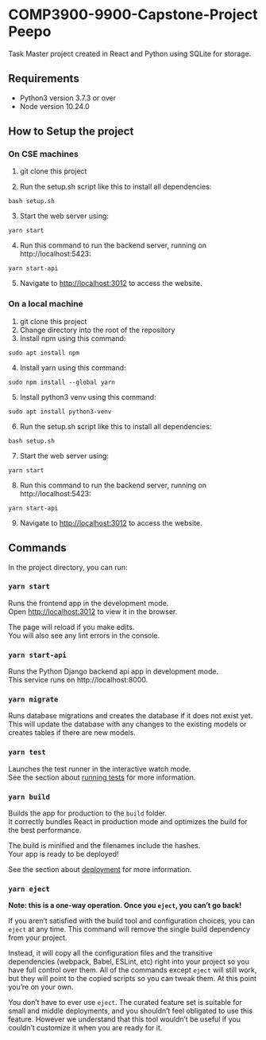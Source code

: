 # COMP3900-9900-Capstone-Project Peepo

Task Master project created in React and Python using SQLite for storage.

## Requirements
- Python3 version 3.7.3 or over
- Node version 10.24.0

## How to Setup the project

### On CSE machines

1. git clone this project

2. Run the setup.sh script like this to install all dependencies:

```
bash setup.sh
```

3. Start the web server using:

```
yarn start
```

4. Run this command to run the backend server, running on http://localhost:5423:

```
yarn start-api
```

5. Navigate to [http://localhost:3012](http://localhost:3012) to access the website.

### On a local machine

1. git clone this project
2. Change directory into the root of the repository
3. Install npm using this command:

```
sudo apt install npm
```

4. Install yarn using this command:

```
sudo npm install --global yarn
```

5. Install python3 venv using this command:

```
sudo apt install python3-venv
```

6. Run the setup.sh script like this to install all dependencies:

```
bash setup.sh
```

7. Start the web server using:

```
yarn start
```

8. Run this command to run the backend server, running on http://localhost:5423:

```
yarn start-api
```

9. Navigate to [http://localhost:3012](http://localhost:3012) to access the website.

## Commands

In the project directory, you can run:

### `yarn start`

Runs the frontend app in the development mode.\
Open [http://localhost:3012](http://localhost:3012) to view it in the browser.

The page will reload if you make edits.\
You will also see any lint errors in the console.

### `yarn start-api`

Runs the Python Django backend api app in development mode.\
This service runs on http://localhost:8000.

### `yarn migrate`

Runs database migrations and creates the database if it does not exist yet.\
This will update the database with any changes to the existing models or creates tables if there are new models.

### `yarn test`

Launches the test runner in the interactive watch mode.\
See the section about [running tests](https://facebook.github.io/create-react-app/docs/running-tests) for more information.

### `yarn build`

Builds the app for production to the `build` folder.\
It correctly bundles React in production mode and optimizes the build for the best performance.

The build is minified and the filenames include the hashes.\
Your app is ready to be deployed!

See the section about [deployment](https://facebook.github.io/create-react-app/docs/deployment) for more information.

### `yarn eject`

**Note: this is a one-way operation. Once you `eject`, you can’t go back!**

If you aren’t satisfied with the build tool and configuration choices, you can `eject` at any time. This command will remove the single build dependency from your project.

Instead, it will copy all the configuration files and the transitive dependencies (webpack, Babel, ESLint, etc) right into your project so you have full control over them. All of the commands except `eject` will still work, but they will point to the copied scripts so you can tweak them. At this point you’re on your own.

You don’t have to ever use `eject`. The curated feature set is suitable for small and middle deployments, and you shouldn’t feel obligated to use this feature. However we understand that this tool wouldn’t be useful if you couldn’t customize it when you are ready for it.
